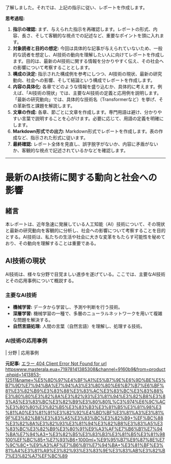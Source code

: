 了解しました。それでは、上記の指示に従い、レポートを作成します。

**思考過程:**

1. **指示の確認:** まず、与えられた指示を再確認します。レポートの形式、内容、長さ、そして客観的な視点での記述など、重要なポイントを頭に入れます。
2. **対象読者と目的の想定:** 今回は具体的な記事が与えられていないため、一般的な読者を想定し、AI技術の動向を理解したい人に向けてレポートを作成します。目的は、最新のAI技術に関する情報を分かりやすく伝え、その社会への影響について考察することとします。
3. **構成の決定:** 指示された構成例を参考にしつつ、AI技術の現状、最新の研究動向、社会への影響、そして結論という構成でレポートを作成します。
4. **内容の具体化:** 各章でどのような情報を盛り込むか、具体的に考えます。例えば、「AI技術の現状」では、主要なAI技術の定義と応用例を説明します。「最新の研究動向」では、具体的な技術名（Transformerなど）を挙げ、その革新性と課題を解説します。
5. **文章の作成:** 各章、節ごとに文章を作成します。専門用語は避け、分かりやすい言葉で説明することを心がけます。必要に応じて、用語の定義を明確にします。
6. **Markdown形式での出力:** Markdown形式でレポートを作成します。表の作成など、指示された形式に従います。
7. **最終確認:** レポート全体を見直し、誤字脱字がないか、内容に矛盾がないか、客観的な視点で記述されているかなどを確認します。

---

# 最新のAI技術に関する動向と社会への影響

## 緒言

本レポートは、近年急速に発展している人工知能（AI）技術について、その現状と最新の研究動向を客観的に分析し、社会への影響について考察することを目的とする。AI技術は、私たちの生活や社会に大きな変革をもたらす可能性を秘めており、その動向を理解することは重要である。

## AI技術の現状

AI技術は、様々な分野で目覚ましい進歩を遂げている。ここでは、主要なAI技術とその応用事例について概説する。

### 主要なAI技術

* **機械学習:** データから学習し、予測や判断を行う技術。
* **深層学習:** 機械学習の一種で、多層のニューラルネットワークを用いて複雑な問題を解決する。
* **自然言語処理:** 人間の言葉（自然言語）を理解し、処理する技術。

### AI技術の応用事例

| 分野 | 応用事例 

**元記事:** [エラー 404 Client Error Not Found for url httpswww.masterala.eua=71978141385308&channel=9160b9&from=product.phpid=1413853-12511&name=%E5%8D%97%E4%BF%A1%E5%B7%9E%E6%9D%BE%E5%B7%9D%E7%94%BA%E7%94%A3%E3%80%80%E6%B7%B7%E6%BF%81%E3%82%B9%E3%83%88%E3%83%AC%E3%83%BC%E3%83%88%E3%80%80%E3%82%8A%E3%82%93%E3%81%94%E3%82%B8%E3%83%A5%E3%83%BC%E3%82%B9%E3%80%801L%C3%974%E6%9C%AC%E3%80%80%E3%82%B5%E3%83%B3%E3%81%B5%E3%81%98%E3%81%A0%E3%81%91%E3%82%92%E4%BD%BF%E3%81%A3%E3%81%9F%E3%82%B8%E3%83%A5%E3%83%BC%E3%82%B9+%EF%BC%88%E3%82%8A%E3%82%93%E3%81%94%E3%82%B8%E3%83%A5%E3%83%BC%E3%82%B9%E3%80%91%E9%A3%AF%E7%B6%B1%E7%94%BA%E7%94%A3+%E3%82%B5%E3%83%B3%E3%81%B5%E3%81%98100%EF%BC%85+%E7%93%B6+1000ml+%E9%95%B7%E9%87%8E%E7%9C%8C+%E9%A3%AF%E7%B6%B1%E7%94%BA+%E3%81%BF%E3%81%A4%E3%81%A9%E3%82%93%E3%83%9E%E3%83%AB%E3%82%B7%E3%82%A7%EF%BC%89](https://masterala.eu/?a=71978141385308&channel=9160b9&from=product.php?id=1413853-12511&name=南信州松川町産　混濁ストレート　りんごジュース　1L×4本　サンふじだけを使ったジュース+（りんごジュース】飯綱町産+サンふじ100％+瓶+1000ml+長野県+飯綱町+みつどんマルシェ）)